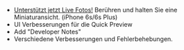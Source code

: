 - [Unterstützt jetzt Live Fotos!](https://vimeo.com/156837974) Berühren und halten Sie eine Miniaturansicht. (iPhone 6s/6s Plus)
- UI Verbesserungen für die Quick Preview
- Add "Developer Notes"
- Verschiedene Verbesserungen und Fehlerbehebungen.
